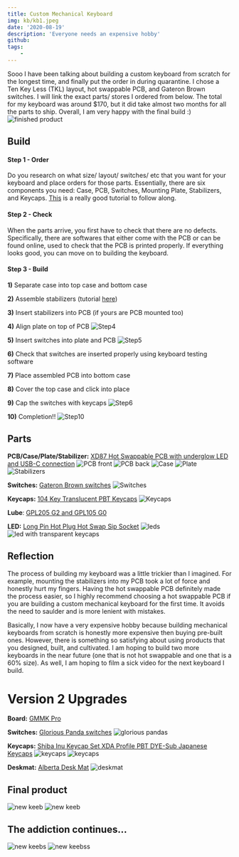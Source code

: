 ```yaml
---
title: Custom Mechanical Keyboard
img: kb/kb1.jpeg
date: '2020-08-19'
description: 'Everyone needs an expensive hobby'
github:
tags:
    -
---
```


Sooo I have been talking about building a custom keyboard from scratch for the longest time, and finally put the order in during quarantine. I chose a Ten Key Less (TKL) layout, hot swappable PCB, and Gateron Brown switches. I will link the exact parts/ stores I ordered from below. The total for my keyboard was around $170, but it did take almost two months for all the parts to ship. Overall, I am very happy with the final build :)
![finished product](/images/projects/kb/kb2.JPG)

## Build 

#### Step 1 - Order

Do you research on what size/ layout/ switches/ etc that you want for your keyboard and place orders for those parts. Essentially, there are six components you need: Case, PCB, Switches, Mounting Plate, Stabilizers, and Keycaps. [This](https://www.techspot.com/guides/1625-diy-build-your-own-mechanical-keyboard/) is a really good tutorial to follow along.

#### Step 2 - Check

When the parts arrive, you first have to check that there are no defects. Specifically, there are softwares that either come with the PCB or can be found online, used to check that the PCB is printed properly. If everything looks good, you can move on to building the keyboard.

#### Step 3 - Build

**1)** Separate case into top case and bottom case

**2)** Assemble stabilizers (tutorial [here](https://www.youtube.com/watch?v=D21Ocg9kVsU))

**3)** Insert stabilizers into PCB (if yours are PCB mounted too)

**4)** Align plate on top of PCB
![Step4](/images/projects/kb/kb3.jpg)

**5)** Insert switches into plate and PCB
![Step5](/images/projects/kb/kb4.jpg)

**6)** Check that switches are inserted properly using keyboard testing software

**7)** Place assembled PCB into bottom case

**8)** Cover the top case and click into place

**9)** Cap the switches with keycaps
![Step6](/images/projects/kb/kb5.jpg)

**10)** Completion!!
![Step10](/images/projects/kb/kb6.jpg)

## Parts

**PCB/Case/Plate/Stabilizer:** [XD87 Hot Swappable PCB with underglow LED and USB-C connection](https://www.aliexpress.com/item/33028638867.html?spm=a2g0o.cart.0.0.47ef3c00Im9sn9&gps-id=shopcart_buyagain&scm=1007.13440.139630.0&scm_id=1007.13440.139630.0&scm-url=1007.13440.139630.0&pvid=1f753d2f-7cb0-4624-8b02-38a994d4f980)
![PCB front](/images/projects/kb/kb7.jpg)
![PCB back](/images/projects/kb/kb8.jpg)
![Case](/images/projects/kb/kb9.jpg)
![Plate](/images/projects/kb/kb10.jpg)
![Stabilizers](/images/projects/kb/kb11.jpg)

**Switches:** [Gateron Brown switches](https://www.aliexpress.com/item/32980039972.html?spm=a2g0s.9042311.0.0.39e54c4d75xyGK)
![Switches](/images/projects/kb/kb12.jpg)

**Keycaps:** [104 Key Translucent PBT Keycaps](https://www.banggood.com/104-Key-Translucent-PBT-Keycaps-Matte-Texture-Keycap-Set-Color-Matching-for-Mechanical-Keyboard-p-1580724.html?rmmds=detail-left-hotproducts__3&ID=6157196&cur_warehouse=CN)
![Keycaps](/images/projects/kb/kb13.jpg)

**Lube**: [GPL205 G2 and GPL105 G0](https://www.aliexpress.com/item/4000934992040.html?spm=a2g0s.9042311.0.0.6b864c4daeWKTU)

**LED:** [Long Pin Hot Plug Hot Swap Sip Socket](https://www.aliexpress.com/item/32835228861.html?spm=a2g0s.9042311.0.0.6b864c4daeWKTU)
![leds](/images/projects/kb/kb14.jpg)
![led with transparent keycaps](/images/projects/kb/kb15.jpg)

## Reflection

The process of building my keyboard was a little trickier than I imagined. For example, mounting the stabilizers into my PCB took a lot of force and honestly hurt my fingers. Having the hot swappable PCB definitely made the process easier, so I highly recommend choosing a hot swappable PCB if you are building a custom mechanical keyboard for the first time. It avoids the need to saulder and is more lenient with mistakes.

Basically, I now have a very expensive hobby because building mechanical keyboards from scratch is honestly more expensive then buying pre-built ones. However, there is something so satisfying about using products that you designed, built, and cultivated. I am hoping to build two more keyboards in the near future (one that is not hot swappable and one that is a 60% size). As well, I am hoping to film a sick video for the next keyboard I build.


# Version 2 Upgrades
**Board:** [GMMK Pro](https://www.gloriousgaming.com/products/glorious-gmmk-pro-75-barebone-black)

**Switches:** [Glorious Panda switches](https://www.pcgamingrace.com/products/glorious-panda-mechanical-switches)
![glorious pandas](/images/projects/kb/kb16.jpg)

**Keycaps:** [Shiba Inu Keycap Set XDA Profile PBT DYE-Sub Japanese Keycaps](https://www.banggood.com/MechZone-116-Keys-Shiba-Inu-Keycap-Set-XDA-Profile-PBT-DYE-Sub-Japanese-Keycaps-for-Mechanical-Keyboards-p-1683525.html?utm_source=googleshopping&utm_medium=cpc_organic&gmcCountry=CA&utm_content=minha&utm_campaign=minha-ca-en-pc&currency=CAD&cur_warehouse=CN&createTmp=1&utm_source=googleshopping&utm_medium=cpc_bgs&utm_content=samcpx&utm_campaign=samcpx-ssc-CA-sku-decmain-1203&ad_id=483984659688&gclid=Cj0KCQiAj9iBBhCJARIsAE9qRtAfE4u_LOxxN_BqYgh5D1IEkKwTEFBpMwOcJ1HR25I6ZTR15onA_g8aAjcQEALw_wcB)
![keycaps](/images/projects/kb/kb17.jpg)
![keycaps](/images/projects/kb/kb18.jpg)

**Deskmat:** [Alberta Desk Mat](https://kineticlabs.com/desk-mats/agile/alberta-mat)
![deskmat](/images/projects/kb/kb19.jpg)

## Final product
![new keeb](/images/projects/kb/kb1.jpeg)
![new keeb](/images/projects/kb/kb20.jpeg)

## The addiction continues...
![new keebs](/images/projects/kb/kb21.jpg)
![new keebss](/images/projects/kb/kb22.jpg)
